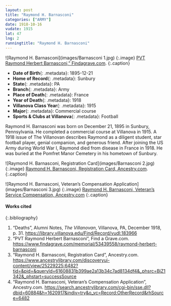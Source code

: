 ```yaml
---
layout: post
title: "Raymond H. Barnasconi"
categories: ["ARMY"]
date: 1918-10-16
vudate: 1915
lat: 47
lng: 2
runningtitle: "Raymond H. Barnasconi"
---
```


![Raymond H. Barnasconi](images/Barnasconi 1.jpg)
  {:.image}
[PVT Raymond Herbert Barnasconi,” Findagrave.com](https://www.findagrave.com/memorial/53439558/raymond-herbert-barnasconi).
  {:.caption}

* **Date of Birth**{: .metadata}: 1895-12-21
* **Home of Record**{: .metadata}: Sunbury
* **State**{: .metadata}: PA
* **Branch**{: .metadata}: Army
* **Place of Death**{: .metadata}: France
* **Year of Death**{: .metadata}: 1918
* **Villanova Class Year**{: .metadata}: 1915
* **Major**{: .metadata}: Commercial course
* **Sports & Clubs at Villanova**{: .metadata}: Football

Raymond H. Barnasconi was born on December 21, 1895 in Sunbury, Pennsylvania. He completed a commercial course at Villanova in 1915. A 1918 issue of The Villanovan describes Raymond as a diligent student, star football player, genial companion, and generous friend. After joining the US Army during World War I, Raymond died from disease in France in 1918. He was buried at the Pomfret Manor Cemetery in his hometown of Sunbury.


![Raymond H. Barnasconi, Registration Card](images/Barnasconi 2.jpg)
  {:.image}
[Raymond H. Barnasconi, Registration Card, Ancestry.com](https://www.ancestrylibrary.com/discoveryui-content/view/25229225:6482?tid=&pid=&queryId=61608831b399ae2a13b34c7ad8134df4&_phsrc=BjZ1342&_phstart=successSource).
  {:.caption}

![Raymond H. Barnasconi, Veteran’s Compensation Application](images/Barnasconi 3.jpg)
  {:.image}
[Raymond H. Barnasconi, Veteran’s Service Compensation, Ancestry.com](https://search.ancestrylibrary.com/cgi-bin/sse.dll?dbid=60884&h=1620917&indiv=try&o_vc=Record:OtherRecord&rhSource=6482)
  {:.caption}



#### Works cited

{:.bibliography}
1. “Deaths”, Alumni Notes, _The Villanovan_, Villanova, PA, December 1918, p. 31. <https://library.villanova.edu/Find/Record/vudl:183966>
2. “PVT Raymond Herbert Barnasconi”, Find a Grave.com. <https://www.findagrave.com/memorial/53439558/raymond-herbert-barnasconi>
3. “Raymond H. Barnasconi, Registration Card”, Ancestry.com. <https://www.ancestrylibrary.com/discoveryui-content/view/25229225:6482?tid=&pid=&queryId=61608831b399ae2a13b34c7ad8134df4&_phsrc=BjZ1342&_phstart=successSource>
4. “Raymond H. Barnasconi, Veteran’s Compensation Application”, Ancestry.com. <https://search.ancestrylibrary.com/cgi-bin/sse.dll?dbid=60884&h=1620917&indiv=try&o_vc=Record:OtherRecord&rhSource=6482>
